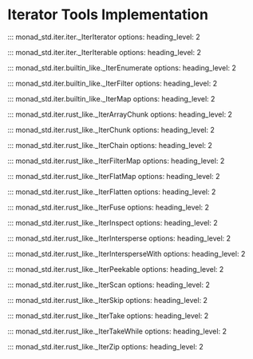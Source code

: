 # Iterator Tools Implementation

::: monad_std.iter.iter._IterIterator
    options:
        heading_level: 2

::: monad_std.iter.iter._IterIterable
    options:
        heading_level: 2

::: monad_std.iter.builtin_like._IterEnumerate
    options:
        heading_level: 2

::: monad_std.iter.builtin_like._IterFilter
    options:
        heading_level: 2

::: monad_std.iter.builtin_like._IterMap
    options:
        heading_level: 2

::: monad_std.iter.rust_like._IterArrayChunk
    options:
        heading_level: 2

::: monad_std.iter.rust_like._IterChunk
    options:
        heading_level: 2

::: monad_std.iter.rust_like._IterChain
    options:
        heading_level: 2

::: monad_std.iter.rust_like._IterFilterMap
    options:
        heading_level: 2

::: monad_std.iter.rust_like._IterFlatMap
    options:
        heading_level: 2

::: monad_std.iter.rust_like._IterFlatten
    options:
        heading_level: 2

::: monad_std.iter.rust_like._IterFuse
    options:
        heading_level: 2

::: monad_std.iter.rust_like._IterInspect
    options:
        heading_level: 2

::: monad_std.iter.rust_like._IterIntersperse
    options:
        heading_level: 2

::: monad_std.iter.rust_like._IterIntersperseWith
    options:
        heading_level: 2

::: monad_std.iter.rust_like._IterPeekable
    options:
        heading_level: 2

::: monad_std.iter.rust_like._IterScan
    options:
        heading_level: 2

::: monad_std.iter.rust_like._IterSkip
    options:
        heading_level: 2

::: monad_std.iter.rust_like._IterTake
    options:
        heading_level: 2

::: monad_std.iter.rust_like._IterTakeWhile
    options:
        heading_level: 2

::: monad_std.iter.rust_like._IterZip
    options:
        heading_level: 2
